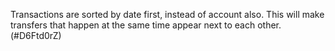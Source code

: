 Transactions are sorted by date first, instead of account also.  This will make transfers that happen at the same time appear next to each other.  (#D6Ftd0rZ)
